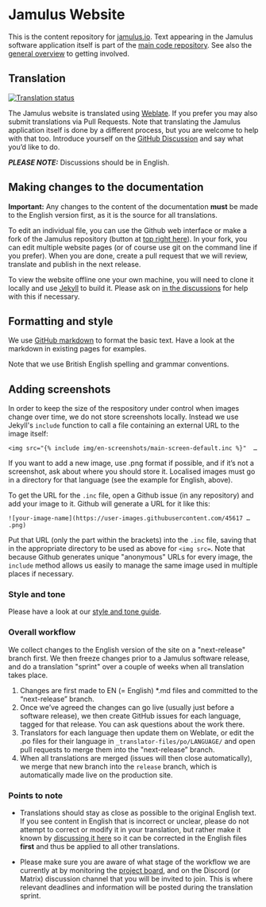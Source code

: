 # Jamulus Website

This is the content repository for [jamulus.io](https://jamulus.io). Text appearing in the Jamulus software application itself is part of the [main code repository](https://github.com/jamulussoftware/jamulus). See also the [general overview](https://jamulus.io/wiki/Contribution) to getting involved. 

## Translation

<a href="https://hosted.weblate.org/engage/jamulus/">
<img src="https://hosted.weblate.org/widgets/jamulus/-/multi-auto.svg" alt="Translation status" />
</a>

The Jamulus website is translated using [Weblate](https://hosted.weblate.org/engage/jamulus/). If you prefer you may also submit translations via Pull Requests. Note that translating the Jamulus application itself is done by a different process, but you are welcome to help with that too. Introduce yourself on the [GitHub Discussion](https://github.com/jamulussoftware/jamulus/discussions) and say what you’d like to do.

***PLEASE NOTE:*** Discussions should be in English.

## Making changes to the documentation

**Important:** Any changes to the content of the documentation **must** be made to the English version first, as it is the source for all translations.

To edit an individual file, you can use the Github web interface or make a fork of the Jamulus repository (button at [top right here](https://github.com/jamulussoftware/jamuluswebsite)). In your fork, you can edit multiple website pages (or of course use git on the command line if you prefer). When you are done, create a pull request that we will review, translate and publish in the next release.

To view the website offline one your own machine, you will need to clone it locally and use [Jekyll](https://jekyllrb.com/) to build it. Please ask on [in the discussions](https://github.com/jamulussoftware/jamulus/discussions) for help with this if necessary.

## Formatting and style

We use [GitHub markdown](https://guides.github.com/features/mastering-markdown/) to format the basic text. Have a look at the markdown in existing pages for examples.

Note that we use British English spelling and grammar conventions.

## Adding screenshots

In order to keep the size of the respository under control when images change over time, we do not store screenshots locally. Instead we use Jekyll's `include` function to call a file containing an external URL to the image itself:

`<img src="{% include img/en-screenshots/main-screen-default.inc %}"  …`

If you want to add a new image, use .png format if possible, and if it’s not a screenshot, ask about where you should store it. Localised images must go in a directory for that language (see the example for English, above).

To get the URL for the `.inc` file, open a Github issue (in any repository) and add your image to it. Github will generate a URL for it like this:

`![your-image-name](https://user-images.githubusercontent.com/45617 … .png)`

Put that URL (only the part within the brackets) into the `.inc` file, saving that in the appropriate directory to be used as above for `<img src=`. Note that because Github generates unique "anonymous" URLs for every image, the `include` method allows us easily to manage the same image used in multiple places if necessary. 

### Style and tone

Please have a look at our [style and tone guide](https://jamulus.io/contribute/Style-and-Tone).

### Overall workflow

We collect changes to the English version of the site on a "next-release" branch first. We then freeze changes prior to a Jamulus software release, and do a translation "sprint" over a couple of weeks when all translation takes place.

1. Changes are first made to EN (= English) *.md files and committed to the “next-release” branch.
1. Once we’ve agreed the changes can go live (usually just before a software release), we then create GitHub issues for each language, tagged for that release. You can ask questions about the work there.
1. Translators for each language then update them on Weblate, or edit the .po files for their language in `_translator-files/po/LANGUAGE/` and open pull requests to merge them into the "next-release” branch.
1. When all translations are merged (issues will then close automatically), we merge that new branch into the `release` branch, which is automatically made live on the production site.

### Points to note

- Translations should stay as close as possible to the original English text. If you see content in English that is incorrect or unclear, please do not attempt to correct or modify it in your translation, but rather make it known by [discussing it here](https://github.com/jamulussoftware/jamulus/discussions) so it can be corrected in the English files **first** and thus be applied to all other translations.

- Please make sure you are aware of what stage of the workflow we are currently at by monitoring the [project board](https://github.com/orgs/jamulussoftware/projects/2), and on the Discord (or Matrix) discussion channel that you will be invited to join. This is where relevant deadlines and information will be posted during the translation sprint.
